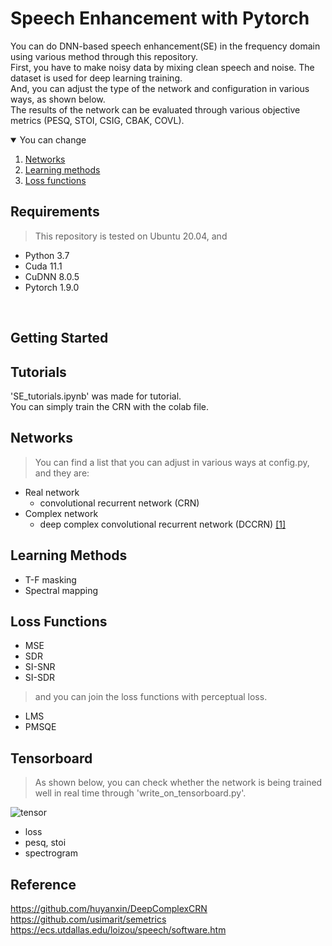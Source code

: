 # Speech Enhancement with Pytorch
You can do DNN-based speech enhancement(SE) in the frequency domain using various method through this repository.   
First, you have to make noisy data by mixing clean speech and noise. The dataset is used for deep learning training.   
And, you can adjust the type of the network and configuration in various ways, as shown below.   
The results of the network can be evaluated through various objective metrics (PESQ, STOI, CSIG, CBAK, COVL).



<!-- You can change -->
<details open="open">
  <summary>You can change</summary>
  <ol>
    <li>
      <a href="#networks">Networks</a>
    </li>
    <li>
      <a href="#learning-methods">Learning methods</a>
    </li>
    <li><a href="#loss-functions">Loss functions</a></li>
  </ol>
</details>


## Requirements
> This repository is tested on Ubuntu 20.04, and
* Python 3.7
* Cuda 11.1
* CuDNN 8.0.5
* Pytorch 1.9.0
<br>


## Getting Started   

## Tutorials
'SE_tutorials.ipynb' was made for tutorial.   
You can simply train the CRN with the colab file.   


<!-- NETWORKS -->
## Networks   
> You can find a list that you can adjust in various ways at config.py, and they are:   
* Real network   
   - convolutional recurrent network (CRN)   
* Complex network   
   - deep complex convolutional recurrent network (DCCRN) [[1]](https://arxiv.org/abs/2008.00264)  

<!-- LEARNING METHODS -->
## Learning Methods
* T-F masking
* Spectral mapping

<!-- LOSS FUNCTIONS -->
## Loss Functions   
* MSE   
* SDR   
* SI-SNR   
* SI-SDR   

> and you can join the loss functions with perceptual loss.   
* LMS
* PMSQE


## Tensorboard
> As shown below, you can check whether the network is being trained well in real time through 'write_on_tensorboard.py'.   

![tensor](https://user-images.githubusercontent.com/55497506/131444707-4459a979-8652-46f4-82f1-0c640cfff685.png)   
* loss
* pesq, stoi
* spectrogram
  

## Reference   
https://github.com/huyanxin/DeepComplexCRN   
https://github.com/usimarit/semetrics     
https://ecs.utdallas.edu/loizou/speech/software.htm

